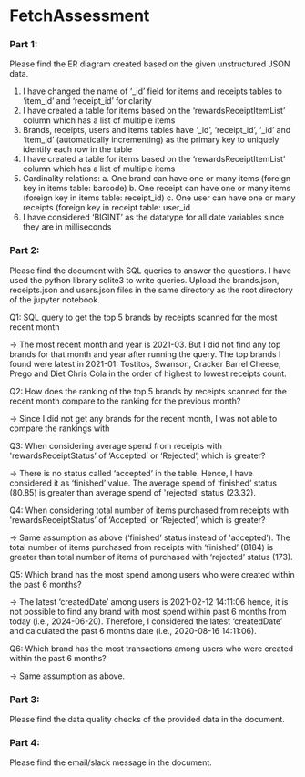 # FetchAssessment
### Part 1:
Please find the ER diagram created based on the given unstructured JSON data. 
1.	I have changed the name of ‘_id’ field for items and receipts tables to ‘item_id’ and ‘receipt_id’ for clarity
2.	I have created a table for items based on the ‘rewardsReceiptItemList’ column which has a list of multiple items
3.	Brands, receipts, users and items tables have ‘_id’, ‘receipt_id’, ‘_id’ and ‘item_id’ (automatically incrementing) as the primary key to uniquely identify each row in the table
4.	I have created a table for items based on the ‘rewardsReceiptItemList’ column which has a list of multiple items
5.	Cardinality relations:
a.	One brand can have one or many items (foreign key in items table: barcode)
b.	One receipt can have one or many items (foreign key in items table: receipt_id)
c.	One user can have one or many receipts (foreign key in receipt table: user_id
6.	I have considered ‘BIGINT’ as the datatype for all date variables since they are in milliseconds

### Part 2:
Please find the document with SQL queries to answer the questions. I have used the python library sqlite3 to write queries. Upload the brands.json, receipts.json and users.json files in the same directory as the root directory of the jupyter notebook.

Q1: SQL query to get the top 5 brands by receipts scanned for the most recent month

-> The most recent month and year is 2021-03. But I did not find any top brands for that month and year after running the query. The top brands I found were latest in 2021-01: Tostitos, Swanson, Cracker Barrel Cheese, Prego and Diet Chris Cola in the order of highest to lowest receipts count.

Q2: How does the ranking of the top 5 brands by receipts scanned for the recent month compare to the ranking for the previous month?

-> Since I did not get any brands for the recent month, I was not able to compare the rankings with 

Q3: When considering average spend from receipts with 'rewardsReceiptStatus’ of ‘Accepted’ or ‘Rejected’, which is greater?

-> There is no status called ‘accepted’ in the table. Hence, I have considered it as ‘finished’ value. The average spend of ‘finished’ status (80.85) is greater than average spend of 'rejected’ status (23.32).

Q4: When considering total number of items purchased from receipts with 'rewardsReceiptStatus’ of ‘Accepted’ or ‘Rejected’, which is greater?

-> Same assumption as above (‘finished’ status instead of 'accepted’). The total number of items purchased from receipts with ‘finished’ (8184) is greater than total number of items of purchased with ‘rejected’ status (173).

Q5: Which brand has the most spend among users who were created within the past 6 months?

-> The latest ‘createdDate’ among users is 2021-02-12 14:11:06 hence, it is not possible to find any brand with most spend within past 6 months from today (i.e., 2024-06-20). Therefore, I considered the latest ‘createdDate’ and calculated the past 6 months date (i.e., 2020-08-16 14:11:06). 

Q6: Which brand has the most transactions among users who were created within the past 6 months?

-> Same assumption as above.

### Part 3: 
Please find the data quality checks of the provided data in the document.

### Part 4: 
Please find the email/slack message in the document.

